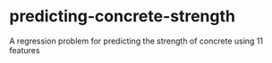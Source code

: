 # predicting-concrete-strength
A regression problem for predicting the strength of concrete using 11 features
